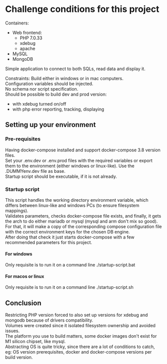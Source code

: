 # Challenge conditions for this project
Containers:
- Web frontend:
    - PHP 7.0.33
    - xdebug
    - apache
- MySQL
- MongoDB

Simple application to connect to both SQLs, read data and display it.

Constraints:
Build either in windows or in mac computers.   
Configuration variables should be injected.   
No schema nor script specification.    
Should be possible to build dev and prod version:     
- with xdebug turned on/off
- with php error reporting, tracking, displaying
  
  
## Setting up your environment  
   
### Pre-requisites
Having docker-compose installed and support docker-compose 3.8 version files.   
Set your .env.dev or .env.prod files with the required variables or export them to the environment (either windows or linux-like). Use the .DUMMYenv.dev file as base.  
Startup script should be executable, if it is not already.

### Startup script
This script handles the working directory environment variable, which differs between linux-like and windows PCs (to ensure filesystem mappings).  
Validates parameters, checks docker-compose file exists, and finally, it gets the arch to do either mariadb or mysql (mysql and arm don't mix so good).   
For that, it will make a copy of the corresponding compose configuration file with the correct environment keys for the chosen DB engine.   
After doing that check it just starts docker-compose with a few recommended parameters for this project.  


#### For windows
Only requisite is to run it on a command line ./startup-script.bat

#### For macos or linux
Only requisite is to run it on a command line ./startup-script.sh  
  

## Conclusion
Restricting PHP version forced to also set up versions for xdebug and mongodb because of drivers compatibility.  
Volumes were created since it isolated filesystem ownership and avoided issues.   
The platform you use to build matters, some docker images don't exist for M1 silicon chipset, like mysql.   
Abstracting OS is quite tricky, since there are a lot of conditions to catch, eg: OS version prerequisites, docker and docker-compose versions per build version.
